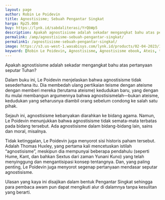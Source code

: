 ```yaml
---
layout: page
author: Robin Le Poidevin
title: Agnostisisme; Sebuah Pengantar Singkat
harga: Rp25.000
buy: https://lynk.id/sabdaliterasi/YrQbWp5
description: Apakah agnostisisme adalah sekadar mengangkat bahu atas pertanyaan seputar Tuhan? Le Poidevin menjelaskan bahwa agnostisisme tidak sesederhana itu.
permalink: /amp/agnostisisme-sebuah-pengantar-singkat/
permalink1: /agnostisisme-sebuah-pengantar-singkat/
image: https://s3.us-west-1.wasabisys.com/lynk.id/products/02-04-2023/1680417079432_4598636
keyword: [Robin Le Poidevin, Agnostisisme, Agnostisisme ebook, Ateis, teis]
---
```


<p>Apakah agnostisisme adalah sekadar mengangkat bahu atas pertanyaan seputar Tuhan?</p><p>Dalam buku ini, Le Poidevin menjelaskan bahwa agnostisisme tidak sesederhana itu. Dia membedah ulang pertikaian teisme dengan ateisme dengan memberi mereka (terutama ateisme) kedudukan baru, yang dengan itu mulai membangun argumennya bahwa agnostisismelah—bukan ateisme, kedudukan yang seharusnya diambil orang sebelum condong ke salah satu pihak.</p><p>Sejauh ini, agnostisisme kebanyakan diarahkan ke bidang agama. Namun, Le Poidevin menunjukkan bahwa agnostisisme tidak semata-mata terbatas pada bidang tersebut. Ada agnostisisme dalam bidang-bidang lain, sains dan moral, misalnya.</p><p>Tidak ketinggalan, Le Poidevin juga menyorot sisi historis paham tersebut. Adalah Thomas Huxley, yang pertama kali mencetuskan istilah “agnostisisme”, meskipun dia mempunyai beberapa pendahulu (seperti Hume, Kant, dan bahkan Sextus dari zaman Yunani Kuno) yang telah menyinggung dan mengantisipasi konsep tentangnya. Dan, yang paling penting, Le Poidevin juga menyorot segenap pertanyaan mendasar seputar agnostisisme.</p><p>Ulasan yang kaya ini disajikan dalam bentuk Pengantar Singkat sehingga para pembaca awam pun dapat mengikuti alur di dalamnya tanpa kesulitan yang berarti.</p> 
